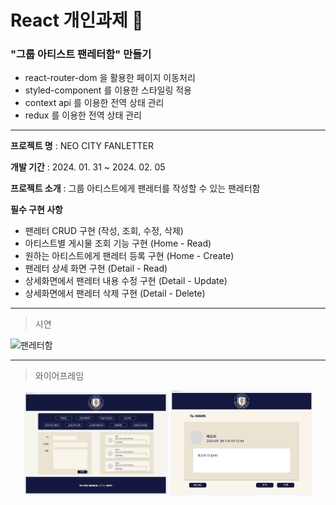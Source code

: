 # React 개인과제 💌

### "그룹 아티스트 팬레터함" 만들기

- react-router-dom 을 활용한 페이지 이동처리
- styled-component 를 이용한 스타일링 적용
- context api 를 이용한 전역 상태 관리
- redux 를 이용한 전역 상태 관리

---

**프로젝트 명** : NEO CITY FANLETTER

**개발 기간** : 2024. 01. 31 ~ 2024. 02. 05

**프로젝트 소개** : 그룹 아티스트에게 팬레터를 작성할 수 있는 팬레터함

**필수 구현 사항**

- 팬레터 CRUD 구현 (작성, 조회, 수정, 삭제)
- 아티스트별 게시물 조회 기능 구현 (Home - Read)
- 원하는 아티스트에게 팬레터 등록 구현 (Home - Create)
- 팬레터 상세 화면 구현 (Detail - Read)
- 상세화면에서 팬레터 내용 수정 구현 (Detail - Update)
- 상세화면에서 팬레터 삭제 구현 (Detail - Delete)

---

> 시연

![팬레터함](https://github.com/KyeongyeonKim/fanletter/assets/105699149/fb6c65f7-27ba-47b3-b03f-0e072675d329)

---

> 와이어프레임

<p align="center" width="100%">
  <img src="/src/assets/Home.png" width="46%">
  <img src="/src/assets/Detail.png" width="45%">
</p>
